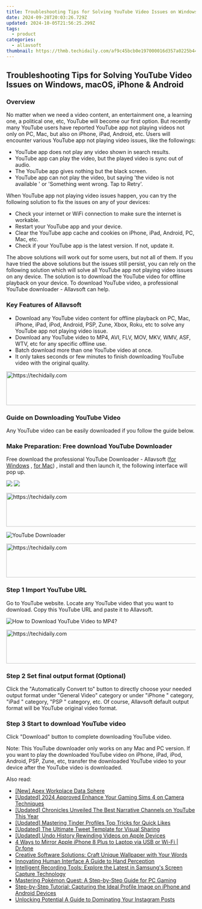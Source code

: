 ```yaml
---
title: Troubleshooting Tips for Solving YouTube Video Issues on Windows, macOS, iPhone & Android
date: 2024-09-28T20:03:26.729Z
updated: 2024-10-05T21:56:25.299Z
tags:
  - product
categories:
  - allavsoft
thumbnail: https://thmb.techidaily.com/af9c45bcb0e197000016d357a0225b4459ab82775eecec8c840974260c0eb2b8.jpg
---
```


## Troubleshooting Tips for Solving YouTube Video Issues on Windows, macOS, iPhone & Android

### Overview

No matter when we need a video content, an entertainment one, a learning one, a political one, etc, YouTube will become our first option. But recently many YouTube users have reported YouTube app not playing videos not only on PC, Mac, but also on iPhone, iPad, Android, etc. Users will encounter various YouTube app not playing video issues, like the followings:

* YouTube app does not play any video shown in search results.
* YouTube app can play the video, but the played video is sync out of audio.
* The YouTube app gives nothing but the black screen.
* YouTube app can not play the video, but saying 'the video is not available ' or 'Something went wrong. Tap to Retry'.

When YouTube app not playing video issues happen, you can try the following solution to fix the issues on any of your devices:

* Check your internet or WiFi connection to make sure the internet is workable.
* Restart your YouTube app and your device.
* Clear the YouTube app cache and cookies on iPhone, iPad, Android, PC, Mac, etc.
* Check if your YouTube app is the latest version. If not, update it.

The above solutions will work out for some users, but not all of them. If you have tried the above solutions but the issues still persist, you can rely on the following solution which will solve all YouTube app not playing video issues on any device. The solution is to download the YouTube video for offline playback on your device. To download YouTube video, a professional YouTube downloader - Allavsoft can help.

### Key Features of Allavsoft

* Download any YouTube video content for offline playback on PC, Mac, iPhone, iPad, iPod, Android, PSP, Zune, Xbox, Roku, etc to solve any YouTube app not playing video issue.
* Download any YouTube video to MP4, AVI, FLV, MOV, MKV, WMV, ASF, WTV, etc for any specific offline use.
* Batch download more than one YouTube video at once.
* It only takes seconds or few minutes to finish downloading YouTube video with the original quality.

<!-- affiliate ads begin -->
<a href="https://appsumo.8odi.net/c/5597632/2043617/7443" target="_top" id="2043617">
  <img src="//a.impactradius-go.com/display-ad/7443-2043617" border="0" alt="https://techidaily.com" width="728" height="90"/>
</a>
<img height="0" width="0" src="https://appsumo.8odi.net/i/5597632/2043617/7443" style="position:absolute;visibility:hidden;" border="0" />
<!-- affiliate ads end -->

### Guide on Downloading YouTube Video

Any YouTube video can be easily downloaded if you follow the guide below.

### Make Preparation: Free download YouTube Downloader

Free download the professional YouTube Downloader - Allavsoft ([for Windows](https://tools.techidaily.com/allavsoft/products/) , [for Mac](https://tools.techidaily.com/allavsoft/products/)) , install and then launch it, the following interface will pop up.

[![](https://www.allavsoft.com/how-to/../images/how-to/free-download-win.jpg)](https://tools.techidaily.com/allavsoft/products/) [![](https://www.allavsoft.com/how-to/../images/how-to/free-download-mac.jpg)](https://tools.techidaily.com/allavsoft/products/)

<!-- affiliate ads begin -->
<a href="https://imp.i357552.net/c/5597632/1001453/11832" target="_top" id="1001453">
  <img src="//a.impactradius-go.com/display-ad/11832-1001453" border="0" alt="https://techidaily.com" width="728" height="90"/>
</a>
<img height="0" width="0" src="https://imp.i357552.net/i/5597632/1001453/11832" style="position:absolute;visibility:hidden;" border="0" />
<!-- affiliate ads end -->

![YouTube Downloader](https://www.allavsoft.com/how-to/../images/allavsoft/screen-shot-600.jpg)

<!-- affiliate ads begin -->
<a href="https://appsumo.8odi.net/c/5597632/2137379/7443" target="_top" id="2137379">
  <img src="//a.impactradius-go.com/display-ad/7443-2137379" border="0" alt="https://techidaily.com" width="728" height="90"/>
</a>
<img height="0" width="0" src="https://appsumo.8odi.net/i/5597632/2137379/7443" style="position:absolute;visibility:hidden;" border="0" />
<!-- affiliate ads end -->

### Step 1 Import YouTube URL

Go to YouTube website. Locate any YouTube video that you want to download. Copy this YouTube URL and paste it to Allavsoft.

![How to Download YouTube Video to MP4?](https://www.allavsoft.com/how-to/../images/how-to/download-rtmp-video/download-rtmp-video.jpg)

<!-- affiliate ads begin -->
<a href="https://appsumo.8odi.net/c/5597632/2049391/7443" target="_top" id="2049391">
  <img src="//a.impactradius-go.com/display-ad/7443-2049391" border="0" alt="https://techidaily.com" width="728" height="90"/>
</a>
<img height="0" width="0" src="https://appsumo.8odi.net/i/5597632/2049391/7443" style="position:absolute;visibility:hidden;" border="0" />
<!-- affiliate ads end -->

### Step 2 Set final output format (Optional)

Click the "Automatically Convert to" button to directly choose your needed output format under "General Video" category or under "iPhone " category, "iPad " category, "PSP " category, etc. Of course, Allavsoft default output format will be YouTube original video format.

### Step 3 Start to download YouTube video

Click "Download" button to complete downloading YouTube video.

Note: This YouTube downloader only works on any Mac and PC version. If you want to play the downloaded YouTube video on iPhone, iPad, iPod, Android, PSP, Zune, etc, transfer the downloaded YouTube video to your device after the YouTube video is downloaded.

<ins class="adsbygoogle"
     style="display:block"
     data-ad-format="autorelaxed"
     data-ad-client="ca-pub-7571918770474297"
     data-ad-slot="1223367746"></ins>

<ins class="adsbygoogle"
     style="display:block"
     data-ad-client="ca-pub-7571918770474297"
     data-ad-slot="8358498916"
     data-ad-format="auto"
     data-full-width-responsive="true"></ins>

<span class="atpl-alsoreadstyle">Also read:</span>
<div><ul>
<li><a href="https://article-posts.techidaily.com/new-apex-workplace-data-sphere/"><u>[New] Apex Workplace Data Sphere</u></a></li>
<li><a href="https://screen-mirroring-recording.techidaily.com/updated-2024-approved-enhance-your-gaming-sims-4-on-camera-techniques/"><u>[Updated] 2024 Approved Enhance Your Gaming Sims 4 on Camera Techniques</u></a></li>
<li><a href="https://extra-lessons.techidaily.com/updated-chronicles-unveiled-the-best-narrative-channels-on-youtube-this-year/"><u>[Updated] Chronicles Unveiled The Best Narrative Channels on YouTube This Year</u></a></li>
<li><a href="https://extra-skills.techidaily.com/updated-mastering-tinder-profiles-top-tricks-for-quick-likes/"><u>[Updated] Mastering Tinder Profiles Top Tricks for Quick Likes</u></a></li>
<li><a href="https://twitter-videos.techidaily.com/updated-the-ultimate-tweet-template-for-visual-sharing/"><u>[Updated] The Ultimate Tweet Template for Visual Sharing</u></a></li>
<li><a href="https://fox-helps.techidaily.com/updated-undo-history-rewinding-videos-on-apple-devices/"><u>[Updated] Undo History Rewinding Videos on Apple Devices</u></a></li>
<li><a href="https://screen-mirror.techidaily.com/4-ways-to-mirror-apple-iphone-8-plus-to-laptop-via-usb-or-wi-fi-drfone-by-drfone-ios/"><u>4 Ways to Mirror Apple iPhone 8 Plus to Laptop via USB or Wi-Fi | Dr.fone</u></a></li>
<li><a href="https://discover-data.techidaily.com/creative-software-solutions-craft-unique-wallpaper-with-your-words/"><u>Creative Software Solutions: Craft Unique Wallpaper with Your Words</u></a></li>
<li><a href="https://fox-glue.techidaily.com/innovating-human-interface-a-guide-to-hand-perception/"><u>Innovating Human Interface A Guide to Hand Perception</u></a></li>
<li><a href="https://discover-data.techidaily.com/intelligent-recording-tools-explore-the-latest-in-samsungs-screen-capture-technology/"><u>Intelligent Recording Tools: Explore the Latest in Samsung's Screen Capture Technology</u></a></li>
<li><a href="https://discover-data.techidaily.com/mastering-pokemon-quest-a-step-by-step-guide-for-pc-gaming/"><u>Mastering Pokémon Quest: A Step-by-Step Guide for PC Gaming</u></a></li>
<li><a href="https://discover-data.techidaily.com/step-by-step-tutorial-capturing-the-ideal-profile-image-on-iphone-and-android-devices/"><u>Step-by-Step Tutorial: Capturing the Ideal Profile Image on iPhone and Android Devices</u></a></li>
<li><a href="https://instagram-video-recordings.techidaily.com/unlocking-potential-a-guide-to-dominating-your-instagram-posts/"><u>Unlocking Potential A Guide to Dominating Your Instagram Posts</u></a></li>
</ul></div>

